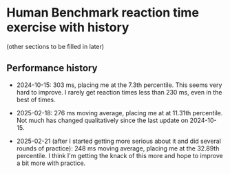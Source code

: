 # Human Benchmark reaction time exercise with history

(other sections to be filled in later)

## Performance history

* 2024-10-15: 303 ms, placing me at the 7.3th percentile. This seems
  very hard to improve. I rarely get reaction times less than 230 ms,
  even in the best of times.

* 2025-02-18: 276 ms moving average, placing me at at 11.31th
  percentile. Not much has changed qualitatively since the last update
  on 2024-10-15.

* 2025-02-21 (after I started getting more serious about it and did
  several rounds of practice): 248 ms moving average, placing me at
  the 32.89th percentile. I think I'm getting the knack of this more
  and hope to improve a bit more with practice.
